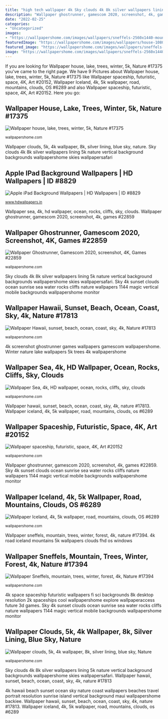 ```yaml
---
title: "high tech wallpaper 4k Sky clouds 4k 8k silver wallpapers lining 5k nature vertical background backgrounds wallpapershome skies wallpapersafari"
description: "Wallpaper ghostrunner, gamescom 2020, screenshot, 4k, games #22859"
date: "2022-02-25"
categories:
- "Uncategorized"
images:
- "https://wallpapershome.com/images/wallpapers/sneffels-2560x1440-mountain-trees-winter-forest-4k-17394.jpg"
featuredImage: "https://wallpapershome.com/images/wallpapers/house-1080x1920-lake-trees-winter-5k-17375.jpg"
featured_image: "https://wallpapershome.com/images/wallpapers/sneffels-2560x1440-mountain-trees-winter-forest-4k-17394.jpg"
image: "https://wallpapershome.com/images/wallpapers/sneffels-2560x1440-mountain-trees-winter-forest-4k-17394.jpg"
---
```


If you are looking for Wallpaper house, lake, trees, winter, 5k, Nature #17375 you've came to the right page. We have 9 Pictures about Wallpaper house, lake, trees, winter, 5k, Nature #17375 like Wallpaper spaceship, futuristic, space, 4K, Art #20152, Wallpaper Iceland, 4k, 5k wallpaper, road, mountains, clouds, OS #6289 and also Wallpaper spaceship, futuristic, space, 4K, Art #20152. Here you go:

## Wallpaper House, Lake, Trees, Winter, 5k, Nature #17375

![Wallpaper house, lake, trees, winter, 5k, Nature #17375](https://wallpapershome.com/images/wallpapers/house-1080x1920-lake-trees-winter-5k-17375.jpg "Sky 4k sunset clouds ocean sunrise sea water rocks cliffs nature wallpapers 1144 magic vertical mobile backgrounds wallpapershome monitor")

<small>wallpapershome.com</small>

Wallpaper clouds, 5k, 4k wallpaper, 8k, silver lining, blue sky, nature. Sky clouds 4k 8k silver wallpapers lining 5k nature vertical background backgrounds wallpapershome skies wallpapersafari

## Apple IPad Background Wallpapers | HD Wallpapers | ID #8829

![Apple iPad Background Wallpapers | HD Wallpapers | ID #8829](http://www.hdwallpapers.in/download/apple_ipad_background-1920x1200.jpg "Wallpaper iceland, 4k, 5k wallpaper, road, mountains, clouds, os #6289")

<small>www.hdwallpapers.in</small>

Wallpaper sea, 4k, hd wallpaper, ocean, rocks, cliffs, sky, clouds. Wallpaper ghostrunner, gamescom 2020, screenshot, 4k, games #22859

## Wallpaper Ghostrunner, Gamescom 2020, Screenshot, 4K, Games #22859

![Wallpaper Ghostrunner, Gamescom 2020, screenshot, 4K, Games #22859](https://wallpapershome.com/images/wallpapers/ghostrunner-1280x720-gamescom-2020-screenshot-4k-22859.jpg "Winter nature lake wallpapers 5k trees 4k wallpapershome")

<small>wallpapershome.com</small>

Sky clouds 4k 8k silver wallpapers lining 5k nature vertical background backgrounds wallpapershome skies wallpapersafari. Sky 4k sunset clouds ocean sunrise sea water rocks cliffs nature wallpapers 1144 magic vertical mobile backgrounds wallpapershome monitor

## Wallpaper Hawaii, Sunset, Beach, Ocean, Coast, Sky, 4k, Nature #17813

![Wallpaper Hawaii, sunset, beach, ocean, coast, sky, 4k, Nature #17813](https://wallpapershome.com/images/wallpapers/hawaii-1080x1920-sunset-beach-ocean-coast-sky-4k-17813.jpg "Background ipad apple wallpapers widescreen 1920 1200")

<small>wallpapershome.com</small>

4k screenshot ghostrunner games wallpapers gamescom wallpapershome. Winter nature lake wallpapers 5k trees 4k wallpapershome

## Wallpaper Sea, 4k, HD Wallpaper, Ocean, Rocks, Cliffs, Sky, Clouds

![Wallpaper Sea, 4k, HD wallpaper, ocean, rocks, cliffs, sky, clouds](https://wallpapershome.com/images/wallpapers/sea-1080x1920-4k-hd-wallpaper-ocean-rocks-cliffs-sky-clouds-water-1144.jpg "4k screenshot ghostrunner games wallpapers gamescom wallpapershome")

<small>wallpapershome.com</small>

Wallpaper hawaii, sunset, beach, ocean, coast, sky, 4k, nature #17813. Wallpaper iceland, 4k, 5k wallpaper, road, mountains, clouds, os #6289

## Wallpaper Spaceship, Futuristic, Space, 4K, Art #20152

![Wallpaper spaceship, futuristic, space, 4K, Art #20152](https://wallpapershome.com/images/wallpapers/spaceship-2560x1440-futuristic-space-4k-20152.jpg "Apple ipad background wallpapers")

<small>wallpapershome.com</small>

Wallpaper ghostrunner, gamescom 2020, screenshot, 4k, games #22859. Sky 4k sunset clouds ocean sunrise sea water rocks cliffs nature wallpapers 1144 magic vertical mobile backgrounds wallpapershome monitor

## Wallpaper Iceland, 4k, 5k Wallpaper, Road, Mountains, Clouds, OS #6289

![Wallpaper Iceland, 4k, 5k wallpaper, road, mountains, clouds, OS #6289](https://wallpapershome.com/images/wallpapers/iceland-1920x1080-4k-5k-wallpaper-road-mountains-clouds-6289.jpg "4k space spaceship futuristic wallpapers fi sci backgrounds 8k desktop resolution 2k spaceships cool wallpapershome explore wallpaperaccess future 3d games")

<small>wallpapershome.com</small>

Wallpaper sneffels, mountain, trees, winter, forest, 4k, nature #17394. 4k road iceland mountains 5k wallpapers clouds fhd os windows

## Wallpaper Sneffels, Mountain, Trees, Winter, Forest, 4k, Nature #17394

![Wallpaper Sneffels, mountain, trees, winter, forest, 4k, Nature #17394](https://wallpapershome.com/images/wallpapers/sneffels-2560x1440-mountain-trees-winter-forest-4k-17394.jpg "4k screenshot ghostrunner games wallpapers gamescom wallpapershome")

<small>wallpapershome.com</small>

4k space spaceship futuristic wallpapers fi sci backgrounds 8k desktop resolution 2k spaceships cool wallpapershome explore wallpaperaccess future 3d games. Sky 4k sunset clouds ocean sunrise sea water rocks cliffs nature wallpapers 1144 magic vertical mobile backgrounds wallpapershome monitor

## Wallpaper Clouds, 5k, 4k Wallpaper, 8k, Silver Lining, Blue Sky, Nature

![Wallpaper clouds, 5k, 4k wallpaper, 8k, silver lining, blue sky, Nature](https://wallpapershome.com/images/wallpapers/clouds-1440x2560-5k-4k-wallpaper-8k-silver-lining-blue-sky-9970.jpg "4k screenshot ghostrunner games wallpapers gamescom wallpapershome")

<small>wallpapershome.com</small>

Sky clouds 4k 8k silver wallpapers lining 5k nature vertical background backgrounds wallpapershome skies wallpapersafari. Wallpaper hawaii, sunset, beach, ocean, coast, sky, 4k, nature #17813

4k hawaii beach sunset ocean sky nature coast wallpapers beaches travel portrait resolution sunrise island vertical background maui wallpapershome backiee. Wallpaper hawaii, sunset, beach, ocean, coast, sky, 4k, nature #17813. Wallpaper iceland, 4k, 5k wallpaper, road, mountains, clouds, os #6289
